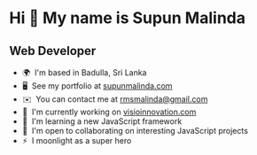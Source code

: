 Hi 👋 My name is Supun Malinda
=============================

Web Developer
-------------

* 🌍  I'm based in Badulla, Sri Lanka
* 🖥️  See my portfolio at [supunmalinda.com](http://supunmalinda.com)
* ✉️  You can contact me at [rmsmalinda@gmail.com](mailto:rmsmalinda@gmail.com)
* 🚀  I'm currently working on [visioinnovation.com](http://visioinnovation.com)
* 🧠  I'm learning a new JavaScript framework
* 🤝  I'm open to collaborating on interesting JavaScript projects
* ⚡  I moonlight as a super hero
